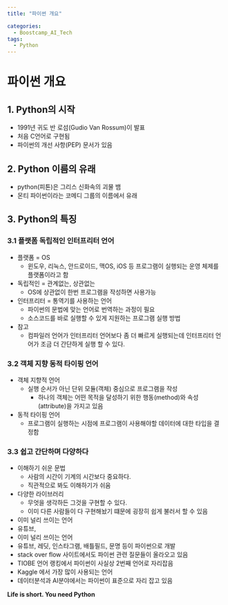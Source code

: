 ```yaml
---
title: "파이썬 개요"

categories:
  - Boostcamp_AI_Tech
tags:
  - Python
---
```


# 파이썬 개요

## 1. Python의 시작

- 1991년 귀도 반 로섬(Gudio Van Rossum)이 발표
- 처음 C언어로 구현됨
- 파이썬의 개선 사항(PEP) 문서가 있음


## 2. Python 이름의 유래

- python(피톤)은 그리스 신화속의 괴물 뱀
- 몬티 파이썬이라는 코메디 그룹의 이름에서 유래


## 3. Python의 특징

### 3.1 플랫폼 독립적인 인터프리터 언어

- 플랫폼 = OS
  - 윈도우, 리눅스, 안드로이드, 맥OS, iOS 등 프로그램이 실행되는 운영 체제를 플랫폼이라고 함
- 독립적인 = 관계없는, 상관없는
  - OS에 상관없이 한번 프로그램을 작성하면 사용가능
- 인터프리터 = 통역기를 사용하는 언어
  - 파이썬의 문법에 맞는 언어로 번역하는 과정이 필요
  - 소스코드를 바로 실행할 수 있게 지원하는 프로그램 실행 방법
- 참고
  - 컴파일러 언어가 인터프리터 언어보다 좀 더 빠르게 실행되는데 인터프리터 언어가 조금 더 간단하게 실행 할 수 있다.

### 3.2 객체 지향 동적 타이핑 언어

- 객체 지향적 언어
  - 실행 순서가 아닌 단위 모듈(객체) 중심으로 프로그램을 작성
    - 하나의 객체는 어떤 목적을 달성하기 위한 행동(method)와 속성(attribute)을 가지고 있음
- 동적 타이핑 언어
  - 프로그램이 실행하는 시점에 프로그램이 사용해야할 데이터에 대한 타입을 결정함


### 3.3 쉽고 간단하며 다양하다

- 이해하기 쉬운 문법
  - 사람의 시간이 기계의 시간보다 중요하다.
  - 직관적으로 봐도 이해하기가 쉬움
- 다양한 라이브러리
  - 무엇을 생각하든 그것을 구현할 수 있다.
  - 이미 다른 사람들이 다 구현해놨기 떄문에 굉장히 쉽게 불러서 할 수 있음
- 이미 널리 쓰이는 언어
- 유튜브,
- 이미 널리 쓰이는 언어 
- 유튜브, 레딧, 인스타그램, 배틀필드, 문명 등이 파이썬으로 개발
- stack over flow 사이트에서도 파이썬 관련 질문들이 올라오고 있음
- TIOBE 언어 랭킹에서 파이썬이 사실상 2번째 언어로 자리잡음
- Kaggle 에서 가장 많이 사용되는 언어
- 데이터분석과 AI분야에서는 파이썬이 표준으로 자리 잡고 있음

**Life is short. You need Python**
